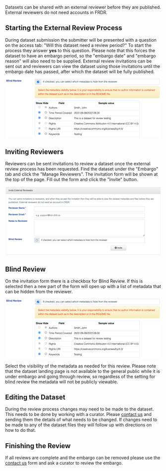 ﻿Datasets can be shared with an external reviewer before they are published.  External reviewers do not need accounts in FRDR.

## Starting the External Review Process

During dataset submission the submitter will be presented with a question on the access tab: "Will this dataset need a review period?"  To start the process they answer **yes** to this question.  Please note that this forces the dataset to have an embargo period, so the "embargo date" and "embargo reason" will also need to be supplied.  External review invitations can be sent out and reviewers can view the dataset using those invitations until the embargo date has passed, after which the dataset will be fully published.

<a href="/docs/img/screenshots/external_review/blind.png" class="screenshot-lightbox">
    <img src="/docs/img/screenshots/external_review/blind.png" alt="Screenshot showing blind review metadata selection" class="screenshot"/>
</a>

## Inviting Reviewers

Reviewers can be sent invitations to review a dataset once the external review process has been requested.  Find the dataset under the "Embargo" tab and click the "Manage Reviewers".  The invitation form will be shown at the top of the page.  Fill out the form and click the "Invite" button.

<a href="/docs/img/screenshots/external_review/inviting.png" class="screenshot-lightbox">
    <img src="/docs/img/screenshots/external_review/inviting.png" alt="Screenshot showing reviewer invitation form" class="screenshot"/>
</a>

## Blind Review

On the invitation form there is a checkbox for Blind Review.  If this is selected then a new part of the form will open up with a list of metadata that can be hidden from the reviewer.  

<a href="/docs/img/screenshots/external_review/blind.png" class="screenshot-lightbox">
    <img src="/docs/img/screenshots/external_review/blind.png" alt="Screenshot showing blind review metadata selection" class="screenshot"/>
</a>

Select the visibility of the metadata as needed for this review.  Please note that the dataset landing page is not available to the general public while it is under embargo and going through review, so regardless of the setting for blind review the metadata will not be publicly viewable.

## Editing the Dataset

During the review process changes may need to be made to the dataset.  This needs to be done by working with a curator.  Please <a href="/contactus">contact us</a> and sending them the details of what needs to be changed. If changes need to be made to any of the dataset files they will follow up with directions on how to do that.

## Finishing the Review

If all reviews are complete and the embargo can be removed please use the <a href="/contactus">contact us</a> form and ask a curator to review the embargo.
